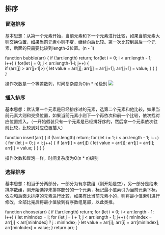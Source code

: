## 排序

### 冒泡排序

基本思想：从第一个元素开始，当前元素和下一个元素进行比较，如果当前元素大则交换位置，如果当前元素小则不变，继续向后比较。第一次比较到最后一个元素，后面的只需要比较到length-2位置。(n - 1)

  function bubble(arr) {
    if (!arr.length) return;
    for(let i = 0; i < arr.length - 1; i++) {
      for(let j = 0; j < arr.length-1-i; j++) {  
        if (arr[j] > arr[j+1]>) {
          let value = arr[j];
          arr[j] = arr[j+1];
          arr[j+1] = value;
        }
      }
    }
  }

操作次数是一个等差数列，时间复杂度为O(n * n)级别
![](https://ws4.sinaimg.cn/large/006Xmmmggy1g4kru5giedj30dq03gmx8.jpg)

### 插入排序

基本思想：默认第一个元素是已经排序过的元素，选第二个元素和他比较，如果当前元素大则和交换位置，如果当前元素小则下一个再依次和前一个比较，依次找对应位置插入。（一开始假装只有一个元素是已经排好序的，然后拿一个元素依次往前比较，比较到对应位置插入）

  function insert(arr) {
    if (!arr.length) return;
    for (let i = 1; i < arr.length - 1; i++) {
      for (let j = 0; j < i; j++) {
        if (arr[i] > arr[j]) {
          let value = arr[j];
          arr[j] = arr[i];
          arr[i] = value;
        }
      }
    }
  }

操作次数和冒泡一样，时间复杂度为O(n * n)级别

### 选择排序

基本思想：相当于分两部分，一部分为有序数组（刚开始是空），另一部分是给未排序数组，刚开始选择未排序部分的一个元素，标记最小值索引为当前元素下标，依次和后面未排序的元素进行比较，如果有比当前元素小的，则将最小值索引进行修改，全部比完后将最小值放到有序数组尾部，以此类推。

  function choose(arr) {
    if (!arr.length) return;
    for (let i = 0; i < arr.length - 1; i++) {
      let minIndex = i;
      for (let j = i + 1; j < arr.length - 1; j++) {
        minIndex = arr[j] < arr[minIndex] ? j : minIndex;
      }
      let value = arr[i];
      arr[i] = arr[minIndex];
      arr[minIndex] = value;
    }
    return arr;
  }